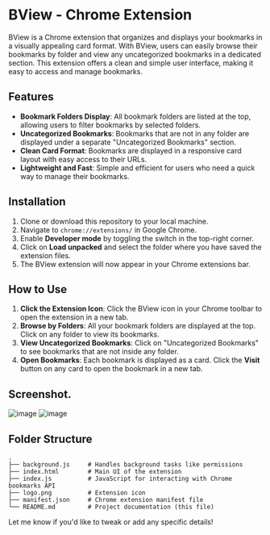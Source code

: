 # BView - Chrome Extension

BView is a Chrome extension that organizes and displays your bookmarks in a visually appealing card format. With BView, users can easily browse their bookmarks by folder and view any uncategorized bookmarks in a dedicated section. This extension offers a clean and simple user interface, making it easy to access and manage bookmarks.

## Features

- **Bookmark Folders Display**: All bookmark folders are listed at the top, allowing users to filter bookmarks by selected folders.
- **Uncategorized Bookmarks**: Bookmarks that are not in any folder are displayed under a separate "Uncategorized Bookmarks" section.
- **Clean Card Format**: Bookmarks are displayed in a responsive card layout with easy access to their URLs.
- **Lightweight and Fast**: Simple and efficient for users who need a quick way to manage their bookmarks.

## Installation

1. Clone or download this repository to your local machine.
2. Navigate to `chrome://extensions/` in Google Chrome.
3. Enable **Developer mode** by toggling the switch in the top-right corner.
4. Click on **Load unpacked** and select the folder where you have saved the extension files.
5. The BView extension will now appear in your Chrome extensions bar.

## How to Use

1. **Click the Extension Icon**: Click the BView icon in your Chrome toolbar to open the extension in a new tab.
2. **Browse by Folders**: All your bookmark folders are displayed at the top. Click on any folder to view its bookmarks.
3. **View Uncategorized Bookmarks**: Click on "Uncategorized Bookmarks" to see bookmarks that are not inside any folder.
4. **Open Bookmarks**: Each bookmark is displayed as a card. Click the **Visit** button on any card to open the bookmark in a new tab.

## Screenshot.
![image](https://github.com/user-attachments/assets/ce46c18a-6c6a-41ba-809c-acf017c8ffd5)
![image](https://github.com/user-attachments/assets/d7feaa5f-093c-4ead-acfe-ae4fc2b37b0f)

## Folder Structure

```plaintext
.
├── background.js     # Handles background tasks like permissions
├── index.html        # Main UI of the extension
├── index.js          # JavaScript for interacting with Chrome bookmarks API
├── logo.png          # Extension icon
├── manifest.json     # Chrome extension manifest file
└── README.md         # Project documentation (this file)
```


Let me know if you'd like to tweak or add any specific details!




